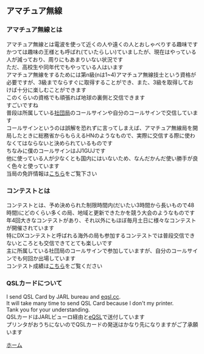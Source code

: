 ## アマチュア無線
### アマチュア無線とは
アマチュア無線とは電波を使って近くの人や遠くの人とおしゃべりする趣味です  
かつては趣味の王様とも呼ばれ(ていたらしい)ていましたが、現在はやっている人が減っており、周りにもあまりいない状況です  
ただ、高校生や同年代でもやっている人はいます  
アマチュア無線をするためには第n級\(nは1~4\)アマチュア無線技士という資格が必要ですが、3級までならすぐに取得することができ、また、3級を取得しておけば十分に楽しむことができます  
このくらいの資格でも頑張れば地球の裏側と交信できます  
すごいですね  
普段は所属している[社団局](http://jr1ztt.net/)のコールサインや自分のコールサインで交信しています  
コールサインというのは誤解を恐れずに言ってしまえば、アマチュア無線局を開局したときに総務省からもらえるHNのようなもので、実際に交信する際に使わなくてはならないと決められているものです    
ちなみに僕のコールサインはJJ1GUJです  
他に使っている人が少なくとも国内にはいないため、なんだかんだ使い勝手が良く色々と使っています  
当局の免許情報は[こちら](https://www.tele.soumu.go.jp/musen/SearchServlet?pageID=4&IT=A&DFCD=0004017928&DD=1&styleNumber=50)をご覧下さい  
### コンテストとは
コンテストとは、予め決められた制限時間内(だいたい3時間から長いもので48時間)にどのくらい多くの局、地域と更新できたかを競う大会のようなものです  
年4回大きなコンテストがあり、それ以外にもほぼ毎月土日に様々なコンテストが開催されています  
特にDXコンテストと呼ばれる海外の局も参加するコンテストでは普段交信できないところとも交信できてとても楽しいです  
主に所属している社団局のコールサインで参加していますが、自分のコールサインでも何回か出場しています  
コンテスト成績は[こちら](https://jj1guj.github.io/hamradio/contests)をご覧ください

### QSLカードについて
I send QSL Card by JARL bureau and [eqsl.cc](eqsl.cc).  
It will take many time to send QSL Card because I don't my printer.  
Tank you for your understanding.  
QSLカードはJARLビューロ経由と[eQSL](eqsl.cc)で送付しています  
プリンタがおうちにないのでQSLカードの発送はかなり先になりますがご了承願います  
[](また、eQSLについても最近見れていないため、返送が遅くなります(基本的に送ってくださった局にはログを確認し、返送予定です))  

 [ホーム](https://jj1guj.github.io)
